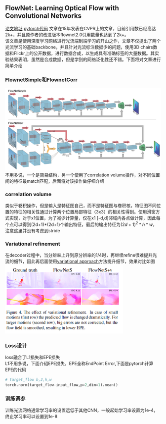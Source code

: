 ## FlowNet: Learning Optical Flow with Convolutional Networks
[论文地址](https://openaccess.thecvf.com/content_iccv_2015/html/Dosovitskiy_FlowNet_Learning_Optical_ICCV_2015_paper.html)
[pytorch代码](https://github.com/NVIDIA/flownet2-pytorch)
文章在15年发表在CVPR上的文章，目前引用数已经高达2k+，并且原作者的改进版本flownet2.0引用数量也达到了2k+。  
该文章是使用深度学习网络进行光流端到端学习的开山之作，文章不仅提出了两个光流学习的基础backbone，并且针对光流标注数据少的问题，使用3D chairs数据和Flickr上的公开数据，进行数据合成，以生成具有准确标签的大量数据。其实验结果表明，虽然是合成数据，但是学到的网络泛化性还不错。下面将对文章进行简单介绍

### FlownetSimple和FlownetCorr
![architecture](pics/flownet-arch.png)
不用多说，一个是简易结构，另一个使用了correlation volume操作，对不同位置间的特征最match匹配，后面将对该操作做仔细介绍

### correlation volume
类似于卷积操作，但是输入是特征图自己，而不是特征图与卷积核，特征图不同位置的特征的相关性通过计算两个位置局部特征（3x3）的相关性得到。使用滑窗方式实现，对于x1位置，为了减少计算量，仅在x1 [-d,d]邻域内各点做计算，因此每个点可以得到(2d+1)*(2d+1)个输出特征，最后的输出特征为$(2d+1)^2*h*w$，注意这里并没有考虑到stride

### Variational refinement
在decoder过程中，当分辨率上升到原分辨率的1/4时，再继续refine很难提升光流的细节，因此再后面使用[variational approach](https://ieeexplore.ieee.org/abstract/document/5551149/)方法提升细节，效果对比如图
![The effect of variational refinement](pics/flownet-variational-result.png)

### Loss设计
loss融合了L1损失和EPE损失  
L1不用多说，下面介绍EPE损失，EPE全称EndPoint Error,下面是pytorch计算EPE的代码
```python
# target_flow b,2,h,w
torch.norm(target_flow-input_flow,p=2,dim=1).mean()
```

### 训练调参
训练光流网络通常学习率的设置远低于其他CNN，一般起始学习率设置为1e-4，终止学习率可以设置到1e-8
